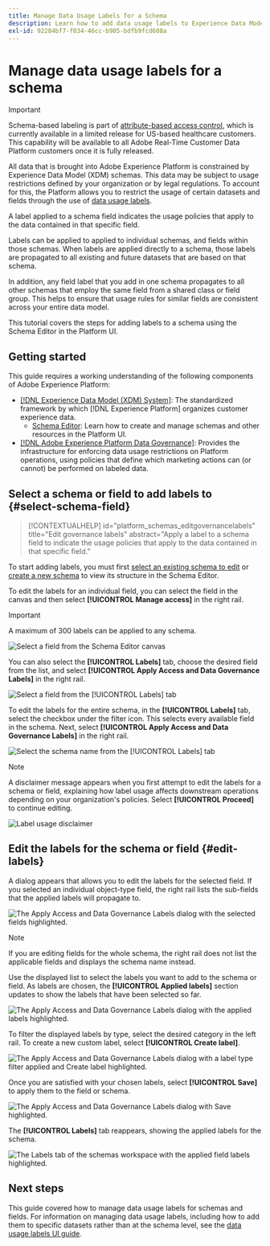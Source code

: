 ```yaml
---
title: Manage Data Usage Labels for a Schema
description: Learn how to add data usage labels to Experience Data Model (XDM) schema fields in the Adobe Experience Platform UI.
exl-id: 92284bf7-f034-46cc-b905-bdfb9fcd608a
---
```

# Manage data usage labels for a schema

>[!IMPORTANT]
>
>Schema-based labeling is part of [attribute-based access control](../../access-control/abac/overview.md), which is currently available in a limited release for US-based healthcare customers. This capability will be available to all Adobe Real-Time Customer Data Platform customers once it is fully released.

All data that is brought into Adobe Experience Platform is constrained by Experience Data Model (XDM) schemas. This data may be subject to usage restrictions defined by your organization or by legal regulations. To account for this, the Platform allows you to restrict the usage of certain datasets and fields through the use of [data usage labels](../../data-governance/labels/overview.md).

A label applied to a schema field indicates the usage policies that apply to the data contained in that specific field. 

Labels can be applied to applied to individual schemas, and fields within those schemas. When labels are applied directly to a schema, those labels are propagated to all existing and future datasets that are based on that schema.

In addition, any field label that you add in one schema propagates to all other schemas that employ the same field from a shared class or field group. This helps to ensure that usage rules for similar fields are consistent across your entire data model.

This tutorial covers the steps for adding labels to a schema using the Schema Editor in the Platform UI.

## Getting started

This guide requires a working understanding of the following components of Adobe Experience Platform:

* [[!DNL Experience Data Model (XDM) System]](../home.md): The standardized framework by which [!DNL Experience Platform] organizes customer experience data.
  * [Schema Editor](../ui/overview.md): Learn how to create and manage schemas and other resources in the Platform UI.
* [[!DNL Adobe Experience Platform Data Governance]](../../data-governance/home.md): Provides the infrastructure for enforcing data usage restrictions on Platform operations, using policies that define which marketing actions can (or cannot) be performed on labeled data.

## Select a schema or field to add labels to {#select-schema-field}

>[!CONTEXTUALHELP]
>id="platform_schemas_editgovernancelabels"
>title="Edit governance labels"
>abstract="Apply a label to a schema field to indicate the usage policies that apply to the data contained in that specific field."

To start adding labels, you must first [select an existing schema to edit](../ui/resources/schemas.md#edit) or [create a new schema](../ui/resources/schemas.md#create) to view its structure in the Schema Editor.

To edit the labels for an individual field, you can select the field in the canvas and then select **[!UICONTROL Manage access]** in the right rail.

>[!IMPORTANT]
>
>A maximum of 300 labels can be applied to any schema.

![Select a field from the Schema Editor canvas](../images/tutorials/labels/manage-access.png)

You can also select the **[!UICONTROL Labels]** tab, choose the desired field from the list, and select **[!UICONTROL Apply Access and Data Governance Labels]** in the right rail.

![Select a field from the [!UICONTROL Labels] tab](../images/tutorials/labels/select-field-on-labels-tab.png)

To edit the labels for the entire schema, in the **[!UICONTROL Labels]** tab, select the checkbox under the filter icon. This selects every available field in the schema. Next, select **[!UICONTROL Apply Access and Data Governance Labels]** in the right rail.

![Select the schema name from the [!UICONTROL Labels] tab](../images/tutorials/labels/select-schema-on-labels-tab.png)

>[!NOTE]
>
>A disclaimer message appears when you first attempt to edit the labels for a schema or field, explaining how label usage affects downstream operations depending on your organization's policies. Select **[!UICONTROL Proceed]** to continue editing.
>
>![Label usage disclaimer](../images/tutorials/labels/disclaimer.png)

## Edit the labels for the schema or field {#edit-labels}

A dialog appears that allows you to edit the labels for the selected field. If you selected an individual object-type field, the right rail lists the sub-fields that the applied labels will propagate to.

![The Apply Access and Data Governance Labels dialog with the selected fields highlighted.](../images/tutorials/labels/edit-labels.png)

>[!NOTE]
>
>If you are editing fields for the whole schema, the right rail does not list the applicable fields and displays the schema name instead.

Use the displayed list to select the labels you want to add to the schema or field. As labels are chosen, the **[!UICONTROL Applied labels]** section updates to show the labels that have been selected so far.

![The Apply Access and Data Governance Labels dialog with the applied labels highlighted.](../images/tutorials/labels/applied-labels.png)

To filter the displayed labels by type, select the desired category in the left rail. To create a new custom label, select **[!UICONTROL Create label]**.

![The Apply Access and Data Governance Labels dialog with a label type filter applied and Create label highlighted.](../images/tutorials/labels/filter-and-create-custom.png)

Once you are satisfied with your chosen labels, select **[!UICONTROL Save]** to apply them to the field or schema. 

![The Apply Access and Data Governance Labels dialog with Save highlighted.](../images/tutorials/labels/save-labels.png)

The **[!UICONTROL Labels]** tab reappears, showing the applied labels for the schema.

![The Labels tab of the schemas workspace with the applied field labels highlighted.](../images/tutorials/labels/field-labels-added.png)

## Next steps

This guide covered how to manage data usage labels for schemas and fields. For information on managing data usage labels, including how to add them to specific datasets rather than at the schema level, see the [data usage labels UI guide](../../data-governance/labels/user-guide.md).
